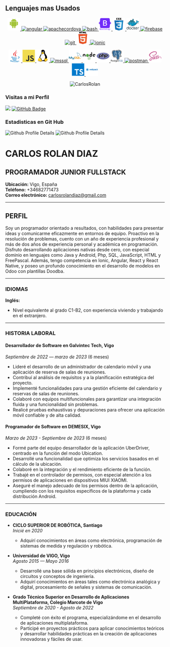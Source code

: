 ## Lenguajes mas Usados

  <p align="center">
  <a href="https://developer.android.com" target="_blank" rel="noreferrer"> <img src="https://raw.githubusercontent.com/devicons/devicon/master/icons/android/android-original-wordmark.svg" alt="android" width="40" height="40"/>
  </a> <a href="https://angular.io" target="_blank" rel="noreferrer"> <img src="https://angular.io/assets/images/logos/angular/angular.svg" alt="angular" width="40" height="40"/> </a>
  <a href="https://cordova.apache.org/" target="_blank" rel="noreferrer"> <img src="https://www.vectorlogo.zone/logos/apache_cordova/apache_cordova-icon.svg" alt="apachecordova" width="40" height="40"/> </a>
  <a href="https://www.gnu.org/software/bash/" target="_blank" rel="noreferrer"> <img src="https://www.vectorlogo.zone/logos/gnu_bash/gnu_bash-icon.svg" alt="bash" width="40" height="40"/> </a>
  <a href="https://getbootstrap.com" target="_blank" rel="noreferrer"> <img src="https://raw.githubusercontent.com/devicons/devicon/master/icons/bootstrap/bootstrap-plain-wordmark.svg" alt="bootstrap" width="40" height="40"/> </a>
  <a href="https://www.w3schools.com/css/" target="_blank" rel="noreferrer"> <img src="https://raw.githubusercontent.com/devicons/devicon/master/icons/css3/css3-original-wordmark.svg" alt="css3" width="40" height="40"/> </a>   <a href="https://www.docker.com/" target="_blank" rel="noreferrer"> <img src="https://raw.githubusercontent.com/devicons/devicon/master/icons/docker/docker-original-wordmark.svg" alt="docker" width="40" height="40"/> </a> <a href="https://firebase.google.com/" target="_blank" rel="noreferrer"> <img src="https://www.vectorlogo.zone/logos/firebase/firebase-icon.svg" alt="firebase" width="40" height="40"/> </a>
  <a href="https://git-scm.com/" target="_blank" rel="noreferrer"> <img src="https://www.vectorlogo.zone/logos/git-scm/git-scm-icon.svg" alt="git" width="40" height="40"/> </a>
  <a href="https://www.w3.org/html/" target="_blank" rel="noreferrer"> <img src="https://raw.githubusercontent.com/devicons/devicon/master/icons/html5/html5-original-wordmark.svg" alt="html5" width="40" height="40"/> </a>
  <a href="https://ionicframework.com" target="_blank" rel="noreferrer"> <img src="https://upload.wikimedia.org/wikipedia/commons/d/d1/Ionic_Logo.svg" alt="ionic" width="40" height="40"/> </a>
 </p>
 <p align="center">
 <a href="https://www.java.com" target="_blank" rel="noreferrer"> <img src="https://raw.githubusercontent.com/devicons/devicon/master/icons/java/java-original.svg" alt="java" width="40" height="40"/> </a>
  <a href="https://developer.mozilla.org/en-US/docs/Web/JavaScript" target="_blank" rel="noreferrer"> <img src="https://raw.githubusercontent.com/devicons/devicon/master/icons/javascript/javascript-original.svg" alt="javascript" width="40" height="40"/> </a>
  <a href="https://www.linux.org/" target="_blank" rel="noreferrer"> <img src="https://raw.githubusercontent.com/devicons/devicon/master/icons/linux/linux-original.svg" alt="linux" width="40" height="40"/> </a>
  <a href="https://www.microsoft.com/en-us/sql-server" target="_blank" rel="noreferrer"> <img src="https://www.svgrepo.com/show/303229/microsoft-sql-server-logo.svg" alt="mssql" width="40" height="40"/> </a>
  <a href="https://www.mysql.com/" target="_blank" rel="noreferrer"> <img src="https://raw.githubusercontent.com/devicons/devicon/master/icons/mysql/mysql-original-wordmark.svg" alt="mysql" width="40" height="40"/> </a>
  <a href="https://nodejs.org" target="_blank" rel="noreferrer"> <img src="https://raw.githubusercontent.com/devicons/devicon/master/icons/nodejs/nodejs-original-wordmark.svg" alt="nodejs" width="40" height="40"/> </a>
  <a href="https://www.php.net" target="_blank" rel="noreferrer"> <img src="https://raw.githubusercontent.com/devicons/devicon/master/icons/php/php-original.svg" alt="php" width="40" height="40"/> </a>
  <a href="https://www.postgresql.org" target="_blank" rel="noreferrer"> <img src="https://raw.githubusercontent.com/devicons/devicon/master/icons/postgresql/postgresql-original-wordmark.svg" alt="postgresql" width="40" height="40"/> </a>
  <a href="https://postman.com" target="_blank" rel="noreferrer"> <img src="https://www.vectorlogo.zone/logos/getpostman/getpostman-icon.svg" alt="postman" width="40" height="40"/> </a>
  <a href="https://sass-lang.com" target="_blank" rel="noreferrer"> <img src="https://raw.githubusercontent.com/devicons/devicon/master/icons/sass/sass-original.svg" alt="sass" width="40" height="40"/> </a>
  <a href="https://www.typescriptlang.org/" target="_blank" rel="noreferrer"> <img src="https://raw.githubusercontent.com/devicons/devicon/master/icons/typescript/typescript-original.svg" alt="typescript" width="40" height="40"/> </a>
  <a href="https://webpack.js.org" target="_blank" rel="noreferrer"> <img src="https://raw.githubusercontent.com/devicons/devicon/d00d0969292a6569d45b06d3f350f463a0107b0d/icons/webpack/webpack-original-wordmark.svg" alt="webpack" width="40" height="40"/> </a>
</p>

<p align="center" style="width: 100%;">
  <img src="https://github-readme-stats.vercel.app/api/top-langs/?username=CarlosRolan&repo=proyecto&show_icons=true&locale=es&layout=compact&langs_count=6" alt="CarlosRolan" />
</p>

### Visitas a mi Perfil

<p>
   <img src="https://profile-counter.glitch.me/CarlosRolan/count.svg" />
  <a href="https://github.com/CarlosRolan?tab=followers"><img src="https://img.shields.io/github/followers/CarlosRolan?label=Followers&style=social" alt="GitHub Badge"></a>
</p>

### Estadisticas en Git Hub

  ![Github Profile Details](https://github-profile-summary-cards.vercel.app/api/cards/profile-details?username=CarlosRolan)
 ![Github Profile Details](http://github-profile-summary-cards.vercel.app/api/cards/stats?username=CarlosRolan&theme=default)
# **CARLOS ROLAN DIAZ**

## PROGRAMADOR JUNIOR FULLSTACK

**Ubicación:** Vigo, España  
**Teléfono:** +34682771473  
**Correo electrónico:** <carlosrolandiaz@gmail.com>  

---

## **PERFIL**

Soy un programador orientado a resultados, con habilidades para presentar ideas y comunicarme eficazmente en entornos de equipo. Proactivo en la resolución de problemas, cuento con un año de experiencia profesional y más de dos años de experiencia personal y académica en programación. Disfruto desarrollando aplicaciones nativas desde cero, con especial dominio en lenguajes como Java y Android, Php, SQL, JavaScript, HTML y FreePascal. Además, tengo competencia en Ionic, Angular, React y React Native, y poseo un profundo conocimiento en el desarrollo de modelos en Odoo con plantillas Doodba.

---

### **IDIOMAS**

**Inglés:**

- Nivel equivalente al grado C1-B2, con experiencia viviendo y trabajando en el extranjero.

---

### **HISTORIA LABORAL**

#### Desarrollador de Software en Galvintec Tech, Vigo  

*Septiembre de 2022 — marzo de 2023* (6 meses)

- Lideré el desarrollo de un administrador de calendario móvil y una aplicación de reserva de salas de reuniones.
- Contribuí al análisis de requisitos y a la planificación estratégica del proyecto.
- Implementé funcionalidades para una gestión eficiente del calendario y reservas de salas de reuniones.
- Colaboré con equipos multifuncionales para garantizar una integración fluida y una funcionalidad sin problemas.
- Realicé pruebas exhaustivas y depuraciones para ofrecer una aplicación móvil confiable y de alta calidad.

#### Programador de Software en DEMESIX, Vigo  

*Marzo de 2023 - Septiembre de 2023* (6 meses)

- Formé parte del equipo desarrollador de la aplicación UberDriver, centrado en la función del modo Ubication.
- Desarrollé una funcionalidad que optimiza los servicios basados en el cálculo de la ubicación.
- Colaboré en la integración y el rendimiento eficiente de la función.
- Trabajé en el controlador de permisos, con especial atención a los permisos de aplicaciones en dispositivos MIUI XIAOMI.
- Aseguré el manejo adecuado de los permisos dentro de la aplicación, cumpliendo con los requisitos específicos de la plataforma y cada distribución Android.

---

### **EDUCACIÓN**

- **CICLO SUPERIOR DE ROBÓTICA, Santiago**  
  *Inicié en 2020*
  - Adquirí conocimientos en áreas como electrónica, programación de sistemas de medida y regulación y robótica.

- **Universidad de VIGO, Vigo**  
  *Agosto 2015 — Mayo 2016*
  - Desarrollé una base sólida en principios electrónicos, diseño de circuitos y conceptos de ingeniería.
  - Adquirí conocimientos en áreas tales como electrónica analógica y digital, procesamiento de señales y sistemas de comunicación.

- **Grado Técnico Superior en Desarrollo de Aplicaciones MultiPlataforma, Colegio Marcote de Vigo**  
  *Septiembre de 2020 - Agosto de 2022*
  - Completé con éxito el programa, especializándome en el desarrollo de aplicaciones multiplataforma.
  - Participé en proyectos prácticos para aplicar conocimientos teóricos y desarrollar habilidades prácticas en la creación de aplicaciones innovadoras y fáciles de usar.
